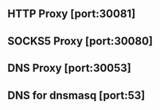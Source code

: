 ## HTTP Proxy [port:30081]
## SOCKS5 Proxy [port:30080]
## DNS Proxy [port:30053]
## DNS for dnsmasq [port:53]
